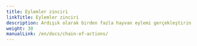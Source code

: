 ```yaml
---
title: Eylemler zinciri
linkTitle: Eylemler zinciri
description: Ardışık olarak birden fazla hayvan eylemi gerçekleştirin
weight: 30
manualLink: /en/docs/chain-of-actions/
---
```

<script>
  window.location.href = "/en/docs/chain-of-actions/";
</script>
